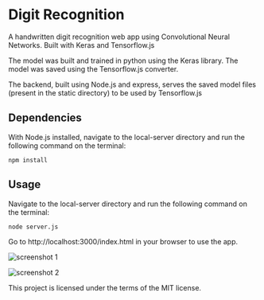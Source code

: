 # Digit Recognition
A handwritten digit recognition web app using Convolutional Neural Networks. Built with Keras and Tensorflow.js

The model was built and trained in python using the Keras library. The model was saved using the Tensorflow.js converter.

The backend, built using Node.js and express, serves the saved model files (present in the static directory) to be used by Tensorflow.js

## Dependencies
With Node.js installed, navigate to the local-server directory and run the following command on the terminal:
```
npm install
```
## Usage
Navigate to the local-server directory and run the following command on the terminal:
```
node server.js
```
Go to http://localhost:3000/index.html in your browser to use the app.

![screenshot 1](https://user-images.githubusercontent.com/23068820/43353713-44ea00e8-925c-11e8-9159-5d74fb75f278.png)

![screenshot 2](https://user-images.githubusercontent.com/23068820/43353714-457997a8-925c-11e8-9fde-3e22d9c4e504.png)

This project is licensed under the terms of the MIT license.
